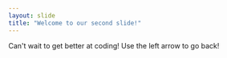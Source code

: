 ```yaml
---
layout: slide
title: "Welcome to our second slide!"
---
```

Can't wait to get better at coding!
Use the left arrow to go back!